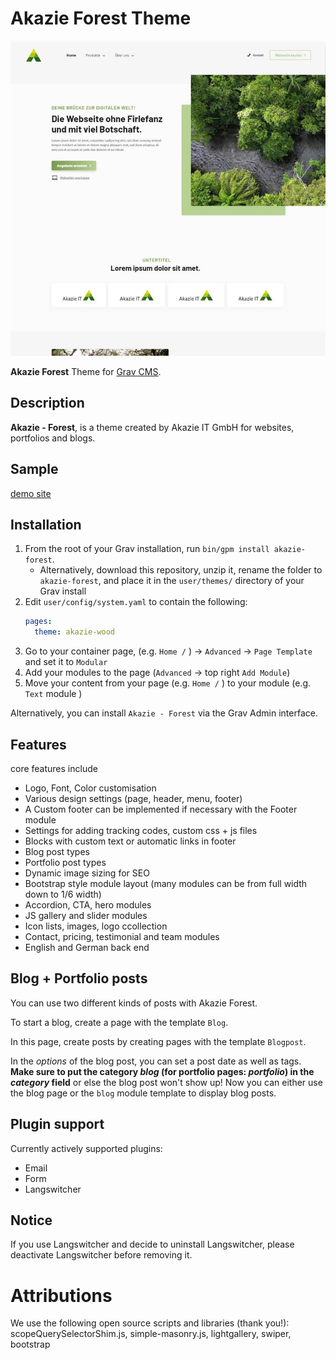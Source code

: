 # Akazie Forest Theme

![akazie-forest](https://github.com/AkazieIT/grav-theme-akazie-forest/blob/main/screenshot.jpg)

**Akazie Forest** Theme for [Grav CMS](http://github.com/getgrav/grav).  

## Description

**Akazie - Forest**, is a theme created by Akazie IT GmbH for websites, portfolios and blogs. 

## Sample

[demo site](https://demo.akazie.com/akazie-forest)

## Installation

1. From the root of your Grav installation, run `bin/gpm install akazie-forest`.
   - Alternatively, download this repository, unzip it, rename the folder to `akazie-forest`, and place it in the `user/themes/` directory of your Grav install
2. Edit `user/config/system.yaml` to contain the following:
	```yaml
    pages:
      theme: akazie-wood
	```
3. Go to your container page, (e.g. `Home /` ) -> `Advanced` -> `Page Template` and set it to `Modular`
4. Add your modules to the page (`Advanced` -> top right `Add Module`)
5. Move your content from your page (e.g. `Home /` ) to your module (e.g. `Text` module )

Alternatively, you can install `Akazie - Forest` via the Grav Admin interface.

## Features

core features include

* Logo, Font, Color customisation
* Various design settings (page, header, menu, footer)
* A Custom footer can be implemented if necessary with the Footer module
* Settings for adding tracking codes, custom css + js files
* Blocks with custom text or automatic links in footer
* Blog post types
* Portfolio post types
* Dynamic image sizing for SEO
* Bootstrap style module layout (many modules can be from full width down to 1/6 width)
* Accordion, CTA, hero modules
* JS gallery and slider modules
* Icon lists, images, logo ccollection
* Contact, pricing, testimonial and team modules
* English and German back end


## Blog + Portfolio posts
You can use two different kinds of posts with Akazie Forest. 

To start a blog, create a page with the template `Blog`. 

In this page, create posts by creating pages with the template `Blogpost`.

In the *options* of the blog post, you can set a post date as well as tags. 
**Make sure to put the category *blog* (for portfolio pages: *portfolio*) in the *category* field** or else the blog post won't show up! Now you can either use the blog page or the `blog` module template to display blog posts.


## Plugin support

Currently actively supported plugins:
- Email
- Form
- Langswitcher



## Notice

If you use Langswitcher and decide to uninstall Langswitcher, please deactivate Langswitcher before removing it.


# Attributions

We use the following open source scripts and libraries (thank you!):
scopeQuerySelectorShim.js, simple-masonry.js, lightgallery, swiper, bootstrap
